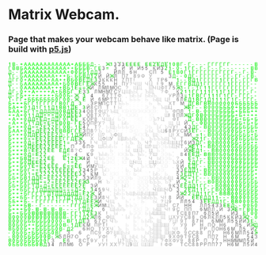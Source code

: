 # Matrix Webcam.
### Page that makes your webcam behave like matrix. (Page is build with [p5.js](https://p5js.org/))
![Preview](/readme/preview.png)
